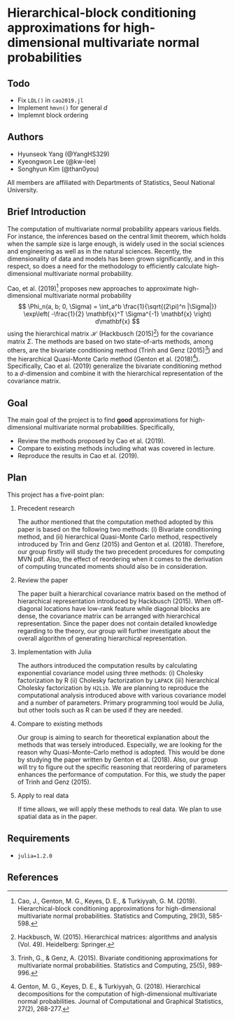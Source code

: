 # Hierarchical-block conditioning approximations for high-dimensional multivariate normal probabilities

## Todo

* Fix `LDL()` in `cao2019.jl`
* Implement `hmvn()` for general $d$
* Implemnt block ordering

## Authors

* Hyunseok Yang (@YangHS329)
* Kyeongwon Lee (@kw-lee)
* Songhyun Kim (@than0you)

All members are affiliated with Departments of Statistics, Seoul National University.

## Brief Introduction

The computation of multivariate normal probability appears various fields. For instance, the inferences based on the central limit theorem, which holds when the sample size is large enough, is widely used in the social sciences and engineering as well as in the natural sciences. Recently, the dimensionality of data and models has been grown significantly, and in this respect, so does a need for the methodology to efficiently calculate high-dimensional multivariate normal probability.

Cao, et al. (2019)[^Cao2019] proposes new approaches to approximate high-dimensional multivariate normal probability 
$$
\Phi_n(a, b; 0, \Sigma) = \int_a^b \frac{1}{\sqrt{(2\pi)^n |\Sigma|}} \exp\left( -\frac{1}{2} \mathbf{x}^T \Sigma^{-1} \mathbf{x} \right) d\mathbf{x}
$$
using the hierarchical matrix $\mathcal{H}$ (Hackbusch (2015)[^Hackbusch2015]) for the covariance matrix $\Sigma$. The methods are based on two state-of-arts methods, among others, are the bivariate conditioning method (Trinh and Genz (2015)[^Trinh2015]) and the hierarchical Quasi-Monte Carlo method (Genton et al. (2018)[^Genton2018]). Specifically, Cao et al. (2019) generalize the bivariate conditioning method to a $d$-dimension and combine it with the hierarchical representation of the covariance matrix. 

## Goal

The main goal of the project is to find **good** approximations for high-dimensional multivariate normal probabilities. Specifically,

- Review the methods proposed by Cao et al. (2019).
- Compare to existing methods including what was covered in lecture.
- Reproduce the results in Cao et al. (2019).


## Plan

This project has a five-point plan:

1. Precedent research

    The author mentioned that the computation method adopted by this paper is based on the following two methods: (i) Bivariate conditioning method, and (ii) hierarchical Quasi-Monte Carlo method, respectively introduced by Trin and Genz (2015) and Genton et al. (2018). Therefore, our group firstly will study the two precedent procedures for computing MVN pdf. Also, the effect of reordering when it comes to the derivation of computing truncated moments should also be in consideration.

2. Review the paper

    The paper built a hierarchical covariance matrix based on the method of hierarchical representation introduced by Hackbusch (2015). When off-diagonal locations have low-rank feature while diagonal blocks are dense, the covariance matrix can be arranged with hierarchical representation. Since the paper does not contain detailed knowledge regarding to the theory, our group will further investigate about the overall algorithm of generating hierarchical representation. 

3. Implementation with Julia

    The authors introduced the computation results by calculating exponential covariance model using three methods: (i) Cholesky factorization by R (ii) Cholesky factorization by `LAPACK` (iii) hierarchical Cholesky factorization by `H2Lib`. We are planning to reproduce the computational analysis introduced above with various covariance model and a number of parameters. Primary programming tool would be Julia, but other tools such as R can be used if they are needed.

4. Compare to existing methods

    Our group is aiming to search for theoretical explanation about the methods that was tersely introduced. Especially, we are looking for the reason why Quasi-Monte-Carlo method is adopted. This would be done by studying the paper written by Genton et al. (2018). Also, our group will try to figure out the specific reasoning that reordering of parameters enhances the performance of computation. For this, we study the paper of Trinh and Genz (2015).  

5. Apply to real data

    If time allows, we will apply these methods to real data. We plan to use spatial data as in the paper.

## Requirements

* `julia=1.2.0`

## References

[^Cao2019]: Cao, J., Genton, M. G., Keyes, D. E., & Turkiyyah, G. M. (2019). Hierarchical-block conditioning approximations for high-dimensional multivariate normal probabilities. Statistics and Computing, 29(3), 585-598.
[^Genton2018]: Genton, M. G., Keyes, D. E., & Turkiyyah, G. (2018). Hierarchical decompositions for the computation of high-dimensional multivariate normal probabilities. Journal of Computational and Graphical Statistics, 27(2), 268-277.
[^Trinh2015]: Trinh, G., & Genz, A. (2015). Bivariate conditioning approximations for multivariate normal probabilities. Statistics and Computing, 25(5), 989-996.
[^Hackbusch2015]: Hackbusch, W. (2015). Hierarchical matrices: algorithms and analysis (Vol. 49). Heidelberg: Springer.